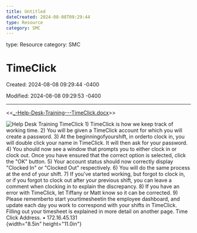 ```yaml
---
title: Untitled
dateCreated: 2024-08-08T09:29:44
type: Resource
category: SMC
---
```

type: Resource
category: SMC

# TimeClick

Created: 2024-08-08 09:29:44 -0400

Modified: 2024-08-08 09:29:53 -0400

---

<<[_-Help-Desk-Training---TimeClick.docx](../../Attachments/_-Help-Desk-Training---TimeClick.docx)>>

![Help Desk Training TimeCIick 1) TimeClick is how we keep track of working time. 2) You will be given a TimeClick account for which you will create a password. 3) At the beginningofyourshift, in orderto clock in, you will double click your name in TimeClick. It will then ask for your password. 4) You should now see a window that prompts you to either clock in or clock out. Once you have ensured that the correct option is selected, click the "OK" button. 5) Your account status should now correctly display "Clocked In" or "Clocked Out" respectively. 6) You will do the same process at the end of your shift. 7) If you've started working, but forgot to clock in, or if you forgot to clock out after your previous shift, you can leave a comment when clocking in to explain the discrepancy. 8) If you have an error with TimeClick, let Tiffany or Matt know so it can be corrected. 9) Please rememberto start yourtimesheetin the employee dashboard, and update each day you work to correspond with your shifts in TimeClick. Filling out your timesheet is explained in more detail on another page. Time Click Address. • 172.16.45.131 ](../../Attachments/Help-Desk-TimeClick-image1.png){width="8.5in" height="11.0in"}



